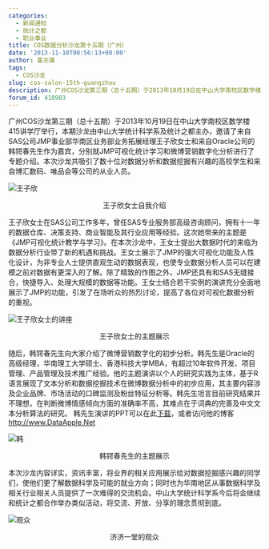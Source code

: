 ```yaml
---
categories:
  - 新闻通知
  - 统计之都
  - 职业事业
title: COS数据分析沙龙第十五期（广州）
date: '2013-11-10T00:56:13+00:00'
author: 霍志骥
tags:
  - COS沙龙
slug: cos-salon-15th-guangzhou
description: 广州COS沙龙第三期（总十五期）于2013年10月19日在中山大学南校区数学楼415讲学厅举行，本期沙龙由中山大学统计科学系及统计之都主办，邀请了来自SAS公司JMP事业部华南区业务部业务拓展经理王子欣女士和来自Oracle公司的韩锷春先生作为嘉宾，分别就JMP可视化统计学习和微博营销数字化分析进行了专题介绍。本次沙龙共吸引了数十位对数据分析和数据挖掘有兴趣的高校学生和来自博汇数码、唯品会等公司的从业人员。
forum_id: 418983
---
```



广州COS沙龙第三期（总十五期）于2013年10月19日在中山大学南校区数学楼415讲学厅举行，本期沙龙由中山大学统计科学系及统计之都主办，邀请了来自SAS公司JMP事业部华南区业务部业务拓展经理王子欣女士和来自Oracle公司的韩锷春先生作为嘉宾，分别就JMP可视化统计学习和微博营销数字化分析进行了专题介绍。本次沙龙共吸引了数十位对数据分析和数据挖掘有兴趣的高校学生和来自博汇数码、唯品会等公司的从业人员。

![王子欣](https://uploads.cosx.org/2013/11/王子欣.png)

<p align="center">
  王子欣女士自我介绍

王子欣女士在SAS公司工作多年，曾任SAS专业服务部高级咨询顾问，拥有十一年的数据仓库、决策支持、商业智能及其行业应用等经验。这次她带来的主题是《JMP可视化统计教学与学习》。在本次沙龙中，王女士提出大数据时代的来临为数据分析行业带了新的机遇和挑战。王女士展示了JMP的强大可视化功能及人性化设计，为非专业人士提供直观生动的数据表现，也使专业数据分析人员可以在建模之前对数据有更深入的了解。除了精致的作图之外，JMP还具有和SAS无缝接合，快捷导入、处理大规模的数据等功能。王女士结合若干实例的演讲充分全面地展示了JMP的功能，引发了在场听众的热烈讨论，提高了各位对可视化数据分析的重视。


![王子欣女士的讲座](https://uploads.cosx.org/2013/11/王子欣女士的讲座.png)
<p align="center">
王子欣女士的主题展示

随后，韩锷春先生向大家介绍了微博营销数字化的初步分析。韩先生是Oracle的高级经理，华南理工大学硕士、香港科技大学MBA，有超过10年软件开发、项目管理、产品管理及技术推广经验。他的主题演讲以个人的研究实践为主体，基于R语言展现了文本分析和数据挖掘技术在微博数据分析中的初步应用，其主要内容涉及企业品牌、市场活动的口碑监测及粉丝特征分析等。韩先生坦言目前研究结果并不理想，在判断微博情感倾向方面的准确率不高，其难点在于词典的完善及中文文本分析算法的研究。 韩先生演讲的PPT可以在此[下载](http://www.dataapple.net/wp-content/uploads/2013/10/WeiboBasicAnalysisWithR.pdf)，或者访问他的博客 <http://www.DataApple.Net>


![韩](https://uploads.cosx.org/2013/11/韩.png)

<p align="center">
  韩锷春先生的主题展示

本次沙龙内容详实，资讯丰富，将业界的相关应用展示给对数据挖掘感兴趣的同学们，使他们更了解数据科学及可能的就业方向；同时也为华南地区从事数据科学及相关行业相关人员提供了一次难得的交流机会。中山大学统计科学系今后将会继续和统计之都合作举办类似活动，将交流、开放、分享的理念贯彻到底。


![观众](https://uploads.cosx.org/2013/11/观众.png)

<p align="center">
  济济一堂的观众
